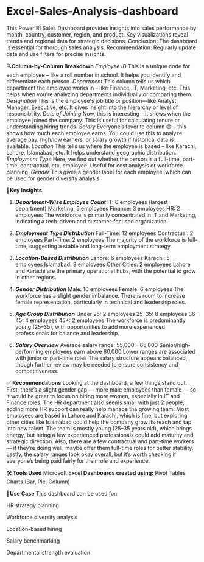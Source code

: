 # Excel-Sales-Analysis-dashboard
This Power BI Sales Dashboard provides insights into sales performance by month, country, customer, region, and product. Key visualizations reveal trends and regional data for strategic decisions.  Conclusion: The dashboard is essential for thorough sales analysis.  Recommendation: Regularly update data and use filters for precise insights.

🔍**Column-by-Column Breakdown**
*Employee ID*
This is a unique code for each employee – like a roll number in school. It helps you identify and differentiate each person.
*Department*
This column tells us which department the employee works in – like Finance, IT, Marketing, etc. This helps when you're analyzing departments individually or comparing them.
*Designation*
This is the employee's job title or position—like Analyst, Manager, Executive, etc. It gives insight into the hierarchy or level of responsibility.
*Date of Joining*
Now, this is interesting – it shows when the employee joined the company. This is useful for calculating tenure or understanding hiring trends.
*Salary*
Everyone’s favorite column 😄 – this shows how much each employee earns. You could use this to analyze average pay, high/low earners, or salary growth if historical data is available.
*Location*
This tells us where the employee is based – like Karachi, Lahore, Islamabad, etc. It helps understand geographic distribution.
*Employment Type*
Here, we find out whether the person is a full-time, part-time, contractual, etc, employee. Useful for cost analysis or workforce planning.
*Gender*
This gives a gender label for each employee, which can be used for gender diversity analysis


📌**Key Insights**
1. ***Department-Wise Employee Count***
IT: 6 employees (largest department)
Marketing: 5 employees
Finance: 3 employees
HR: 2 employees
The workforce is primarily concentrated in IT and Marketing, indicating a tech-driven and customer-focused organization.

2. ***Employment Type Distribution***
Full-Time: 12 employees
Contractual: 2 employees
Part-Time: 2 employees
The majority of the workforce is full-time, suggesting a stable and long-term employment strategy.

3. ***Location-Based Distribution***
Lahore: 6 employees
Karachi: 5 employees
Islamabad: 3 employees
Other Cities: 2 employees
Lahore and Karachi are the primary operational hubs, with the potential to grow in other regions.

4. ***Gender Distribution***
Male: 10 employees
Female: 6 employees
The workforce has a slight gender imbalance. There is room to increase female representation, particularly in technical and leadership roles.

5. ***Age Group Distribution***
Under 25: 2 employees
25–35: 8 employees
36–45: 4 employees
45+: 2 employees
The workforce is predominantly young (25–35), with opportunities to add more experienced professionals for balance and leadership.

6. ***Salary Overview***
Average salary range: 55,000 – 65,000
Senior/high-performing employees earn above 80,000
Lower ranges are associated with junior or part-time roles
The salary structure appears balanced, though further review may be needed to ensure consistency and competitiveness.

✅ **Recommendations**
Looking at the dashboard, a few things stand out. First, there’s a slight gender gap — more male employees than female — so it would be great to focus on hiring more women, especially in IT and Finance roles. The HR department also seems small with just 2 people; adding more HR support can really help manage the growing team. Most employees are based in Lahore and Karachi, which is fine, but exploring other cities like Islamabad could help the company grow its reach and tap into new talent. The team is mostly young (25–35 years old), which brings energy, but hiring a few experienced professionals could add maturity and strategic direction. Also, there are a few contractual and part-time workers — if they’re doing well, maybe offer them full-time roles for better stability. Lastly, the salary ranges look okay overall, but it’s worth checking if everyone’s being paid fairly for their role and experience.

**🛠️ Tools Used**
Microsoft Excel
**Dashboards created using:**
Pivot Tables
Charts (Bar, Pie, Column)

**📂Use Case**
This dashboard can be used for:

HR strategy planning

Workforce diversity analysis

Location-based hiring

Salary benchmarking

Departmental strength evaluation


